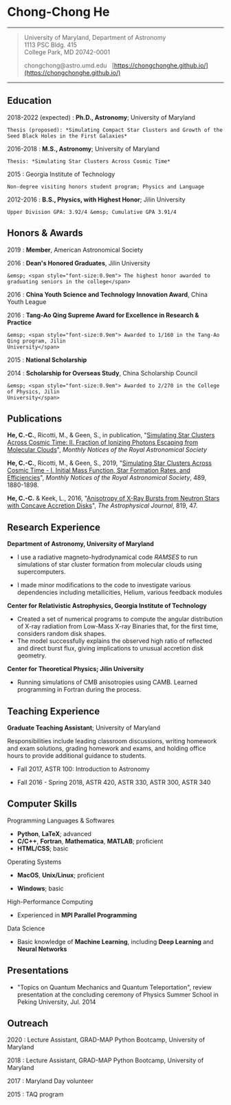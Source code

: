 Chong-Chong He
============

----

> University of Maryland, Department of Astronomy<br>
> 1113 PSC Bldg. 415<br>
> College Park, MD 20742-0001
> 
> chongchong&#64;astro.umd.edu &nbsp;&nbsp;[https://chongchonghe.github.io/](https://chongchonghe.github.io/)

----

Education
---------

2018-2022 (expected)
:   **Ph.D., Astronomy**; University of Maryland

    Thesis (proposed): *Simulating Compact Star Clusters and Growth of the Seed Black Holes in the First Galaxies*

2016-2018
:   **M.S., Astronomy**; University of Maryland

    Thesis: *Simulating Star Clusters Across Cosmic Time*

2015
:   Georgia Institute of Technology

	Non-degree visiting honors student program; Physics and Language

2012-2016
:   **B.S., Physics, with Highest Honor**; Jilin University

	Upper Division GPA: 3.92/4 &emsp; Cumulative GPA 3.91/4

Honors \& Awards
----------

2019
:   **Member**, American Astronomical Society

2016
:   **Dean's Honored Graduates**, Jilin University

	&emsp; <span style="font-size:0.9em"> The highest honor awarded to graduating seniors in the college</span>

2016
:   **China Youth Science and Technology Innovation Award**, China Youth League 
<!-- Ref: Translation: https://thesmalab.com/2014/09/07/the-9th-china-youth-science-and-technology-innovation-award/ -->

2016
:   **Tang-Ao Qing Supreme Award for Excellence in Research \& Practice**

	&emsp; <span style="font-size:0.9em"> Awarded to 1/160 in the Tang-Ao Qing program, Jilin
	University</span>
	
2015
:   **National Scholarship**

2014
:   **Scholarship for Overseas Study**, China Scholarship Council 

	&emsp; <span style="font-size:0.9em"> Awarded to 2/270 in the College of Physics, Jilin
	University</span>
	
Publications
---------
 
**He, C.-C.**, Ricotti, M., \& Geen, S., in publication, "[Simulating Star Clusters Across Cosmic Time: II. Fraction of Ionizing Photons Escaping from Molecular Clouds](https://ui.adsabs.harvard.edu/abs/2020MNRAS.tmp..162H/abstract)", *Monthly Notices of the Royal Astronomical Society*

**He, C.-C.**, Ricotti, M., \& Geen, S., 2019, "[Simulating Star Clusters Across Cosmic Time - I. Initial Mass Function, Star Formation Rates, and Efficiencies](https://ui.adsabs.harvard.edu/abs/2019MNRAS.489.1880H/abstract)", *Monthly Notices of the Royal Astronomical Society*, 489, 1880-1898.

**He, C.-C.** \& Keek, L., 2016, "[Anisotropy of X-Ray Bursts from Neutron Stars with Concave Accretion Disks](https://ui.adsabs.harvard.edu/abs/2016ApJ...819...47H/abstract)", *The Astrophysical Journal*, 819, 47.

Research Experience
----------

**Department of Astronomy, University of Maryland**

* I use a radiative magneto-hydrodynamical code _RAMSES_ to run
  simulations of star cluster formation from molecular clouds using
  supercomputers.
  
* I made minor modifications to the code to investigate various
  dependencies including metallicities, Helium, various feedback
  modules

**Center for Relativistic Astrophysics, Georgia Institute of Technology**

* Created a set of numerical programs to compute the angular
  distribution of X-ray radiation from Low-Mass X-ray Binaries that, for
  the first time, considers random disk shapes.
* The model successfully explains the observed high ratio of reflected
  and direct burst flux, giving implications to unusual accretion disk
  geometry.

**Center for Theoretical Physics; Jilin University**

* Running simulations of CMB anisotropies using CAMB. Learned
  programming in Fortran during the process.

<!-- Successful Proposals -->
<!-- ---------- -->

<!-- MARCC/Bluecrab Supercomputer, Q1 2018, 200 kSU monthly allocation -->

Teaching Experience
----------

**Graduate Teaching Assistant**; University of Maryland

Responsibilities include leading classroom discussions, writing
homework and exam solutions, grading homework and exams, and holding
office hours to provide additional guidance to students.

* Fall 2017, ASTR 100: Introduction to Astronomy

* Fall 2016 - Spring 2018, ASTR 420, ASTR 330, ASTR 300, ASTR 340

Computer Skills
----------

Programming Languages \& Softwares

- **Python**, **LaTeX**; advanced
- **C/C++**, **Fortran**, **Mathematica**, **MATLAB**; proficient
- **HTML/CSS**; basic

Operating Systems

- **MacOS**, **Unix/Linux**; proficient

- **Windows**; basic

High-Performance Computing

- Experienced in **MPI Parallel Programming**

Data Science

- Basic knowledge of **Machine Learning**, including **Deep Learning** and **Neural Networks**

<!-- **Python** -->
<!-- :   Professional -->

<!-- **C/C++** -->
<!-- :   Professional -->

<!-- **Fortran** -->
<!-- :   Fluent -->

<!-- **HPC** -->
<!-- :   Fluent -->

<!-- Programming and software fluency in {\em Python, C/C++, Fortran, \LaTeX} -->
<!-- Experience with openMP and MPI parallel programming -->
<!-- Experience with {\em Mathematica, MATLAB, HTML/CSS} -->

Presentations
-----
* "Topics on Quantum Mechanics and Quantum Teleportation", review presentation at the concluding ceremony of Physics Summer School in Peking University, Jul. 2014


Outreach
--------

2020
:   Lecture Assistant, GRAD-MAP Python Bootcamp, University of Maryland

2018
:   Lecture Assistant, GRAD-MAP Python Bootcamp, University of Maryland

2017
:   Maryland Day volunteer

2015
:   TAQ program



<!-- **My Cool Side Project** -->
<!-- :   For items which don't have a clear time ordering, a definition -->
<!--     list can be used to have named items. -->

<!--     * These items can also contain lists, but you need to mind the -->
<!--       indentation levels in the markdown source. -->
<!--     * Second item. -->

<!-- Open Source -->
<!-- :   List open source contributions here, perhaps placing emphasis on -->
<!--     the project names, for example the **Linux Kernel**, where you -->
<!--     implemented multithreading over a long weekend, or **node.js** -->
<!--     (with [link](http://nodejs.org)) which was actually totally -->
<!--     your idea... -->

<!-- Programming Languages -->
<!-- :   **first-lang:** Here, we have an itemization, where we only want -->
<!--     to add descriptions to the first few items, but still want to -->
<!--     mention some others together at the end. A format that works well -->
<!--     here is a description list where the first few items have their -->
<!--     first word emphasized, and the last item contains the final few -->
<!--     emphasized terms. Notice the reasonably nice page break in the pdf -->
<!--     version, which wouldn't happen if we generated the pdf via html. -->

<!-- :   **second-lang:** Description of your experience with second-lang, -->
<!--     perhaps again including a [link] [ref], this time placing the url -->
<!--     reference elsewhere in the document to reduce clutter (see source -->
<!--     file).  -->

<!-- :   **obscure-but-impressive-lang:** We both know this one's pushing -->
<!--     it. -->

<!-- :   Basic knowledge of **C**, **x86 assembly**, **forth**, **Common Lisp** -->

<!-- [ref]: https://github.com/githubuser/superlongprojectname -->

<!-- Publications -->
<!-- ---------------------------------------- -->

<!-- * Human Languages: -->

<!--      * English (native speaker) -->
<!--      * ??? ----------asdfa asdf -->
<!--      * This is what a nested list looks like. -->

<!-- * Random tidbit -->

<!-- * Other sort of impressive-sounding thing you did -->

<!-- ---- -->

<!-- > <email@example.com> • +00 (0)00 000 0000 • XX years old\ -->
<!-- > address - Mytown, Mycountry -->
